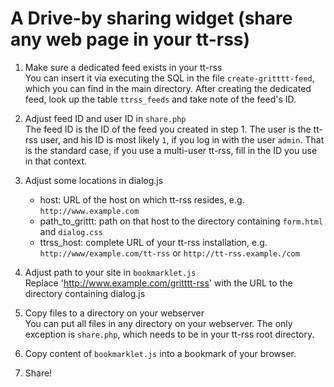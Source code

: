 # A Drive-by sharing widget (share any web page in your tt-rss)

1. Make sure a dedicated feed exists in your tt-rss<br/>
   You can insert it via executing the SQL in the file `create-gritttt-feed`, which you can find in the main directory. After creating the dedicated feed, look up the table `ttrss_feeds` and take note of the feed's ID.

2. Adjust feed ID and user ID in `share.php`<br/> 
   The feed ID is the ID of the feed you created in step 1. The user is the tt-rss user, and his ID is most likely `1`, if you log in with the user `admin`. That is the standard case, if you use a multi-user tt-rss, fill in the ID you use in that context. 

4. Adjust some locations in dialog.js<br/>
   * host: URL of the host on which tt-rss resides, e.g. `http://www.example.com`
   * path_to_grittt: path on that host to the directory containing `form.html` and `dialog.css` 
   * ttrss_host: complete URL of your tt-rss installation, e.g. `http://www/example.com/tt-rss` or `http://tt-rss.example./com`

5. Adjust path to your site in `bookmarklet.js`<br/>
   Replace 'http://www.example.com/gritttt-rss' with the URL to the directory containing dialog.js

6. Copy files to a directory on your webserver<br/>
   You can put all files in any directory on your webserver. The only exception is `share.php`, which needs to be in your tt-rss root directory.
   
7. Copy content of `bookmarklet.js` into a bookmark of your browser.

8. Share!
